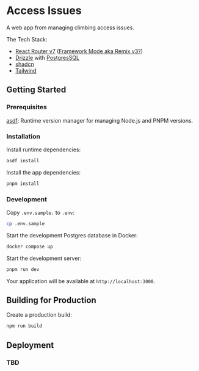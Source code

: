 # Access Issues

A web app from managing climbing access issues.

The Tech Stack:

- [React Router v7](https://reactrouter.com/) ([Framework Mode aka Remix v3?](https://reactrouter.com/start/framework/installation))
- [Drizzle](https://orm.drizzle.team/) with [PostgresSQL](https://www.postgresql.org/)
- [shadcn](https://ui.shadcn.com/)
- [Tailwind](https://tailwindcss.com/)

## Getting Started

### Prerequisites

[asdf](https://asdf-vm.com/): Runtime version manager for managing Node.js and PNPM versions.

### Installation

Install runtime dependencies:

```bash
asdf install
```

Install the app dependencies:

```bash
pnpm install
```

### Development

Copy `.env.sample.` to `.env`:

```bash
cp .env.sample
```

Start the development Postgres database in Docker:

```bash
docker compose up
```

Start the development server:

```bash
pnpm run dev
```

Your application will be available at `http://localhost:3000`.

## Building for Production

Create a production build:

```bash
npm run build
```

## Deployment

### TBD
